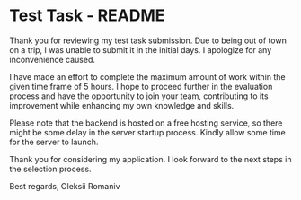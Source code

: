 # Test Task - README

Thank you for reviewing my test task submission. Due to being out of town on a trip, I was unable to submit it in the initial days. I apologize for any inconvenience caused.

I have made an effort to complete the maximum amount of work within the given time frame of 5 hours. I hope to proceed further in the evaluation process and have the opportunity to join your team, contributing to its improvement while enhancing my own knowledge and skills.

Please note that the backend is hosted on a free hosting service, so there might be some delay in the server startup process. Kindly allow some time for the server to launch.

Thank you for considering my application. I look forward to the next steps in the selection process.

Best regards,
Oleksii Romaniv